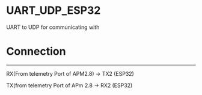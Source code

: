 # UART_UDP_ESP32
UART  to UDP for communicating with 


# Connection 

----------------------------------------------------------------------------------------------------------------------------------------------------------------------

RX(From telemetry Port of APM2.8) -> TX2 (ESP32)

TX(from telemetry Port of APm 2.8 ->  RX2 (ESP32)
